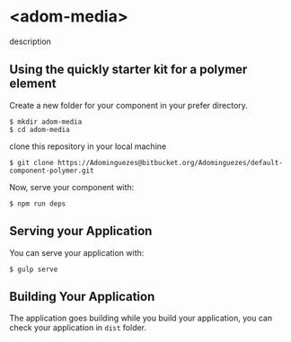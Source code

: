 # \<adom-media\>

description

## Using the quickly starter kit for a polymer element

Create a new folder for your component in your prefer directory.

    $ mkdir adom-media
    $ cd adom-media

clone this repository in your local machine

    $ git clone https://Adominguezes@bitbucket.org/Adominguezes/default-component-polymer.git

Now, serve your component with:

    $ npm run deps

## Serving your Application

You can serve your application with:

    $ gulp serve

## Building Your Application

The application goes building while you build your application, you can check your application in `dist` folder.